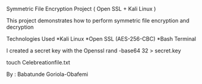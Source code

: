 Symmetric File Encryption Project ( Open SSL + Kali Linux )

This project demonstrates how to perform symmetric file encryption and decryption

Technologies Used
*Kali Linux
*Open SSL (AES-256-CBC)
*Bash Terminal


I created a secret key with the
Openssl rand -base64 32 > secret.key

touch Celebreationfile.txt

By : Babatunde Goriola-Obafemi



